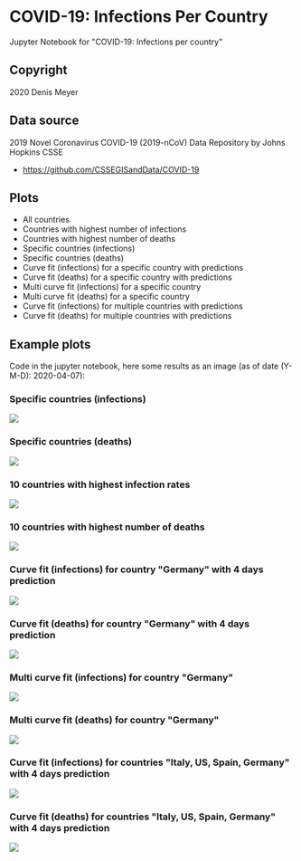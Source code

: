 # COVID-19: Infections Per Country

Jupyter Notebook for "COVID-19: Infections per country"


## Copyright

2020 Denis Meyer


## Data source

2019 Novel Coronavirus COVID-19 (2019-nCoV) Data Repository by Johns Hopkins CSSE

* https://github.com/CSSEGISandData/COVID-19


## Plots

* All countries
* Countries with highest number of infections
* Countries with highest number of deaths
* Specific countries (infections)
* Specific countries (deaths)
* Curve fit (infections) for a specific country with predictions
* Curve fit (deaths) for a specific country with predictions
* Multi curve fit (infections) for a specific country
* Multi curve fit (deaths) for a specific country
* Curve fit (infections) for multiple countries with predictions
* Curve fit (deaths) for multiple countries with predictions


## Example plots

Code in the jupyter notebook, here some results as an image (as of date (Y-M-D): 2020-04-07):

### Specific countries (infections)

![](images/2020-04-07/Specific-Countries-Infections-Germany-Spain-Iran-US-France-Korea-South-Switzerland-UnitedKingdom.png?raw=true)

### Specific countries (deaths)

![](images/2020-04-07/Specific-Countries-Deaths-Germany-Spain-Iran-US-France-Korea-South-Switzerland-UnitedKingdom.png?raw=true)

### 10 countries with highest infection rates

![](images/2020-04-07/10-Countries-With-Highest-Number-Of-Infections.png?raw=true)

### 10 countries with highest number of deaths

![](images/2020-04-07/10-Countries-With-Highest-Number-Of-Deaths.png?raw=true)

### Curve fit (infections) for country "Germany" with 4 days prediction

![](images/2020-04-07/Curve-Fit-Infections-Germany.png?raw=true)

### Curve fit (deaths) for country "Germany" with 4 days prediction

![](images/2020-04-07/Curve-Fit-Deaths-Germany.png?raw=true)

### Multi curve fit (infections) for country "Germany"

![](images/2020-04-07/Multi-Curve-Fit-Infections-Germany.png?raw=true)

### Multi curve fit (deaths) for country "Germany"

![](images/2020-04-07/Multi-Curve-Fit-Deaths-Germany.png?raw=true)

### Curve fit (infections) for countries "Italy, US, Spain, Germany" with 4 days prediction

![](images/2020-04-07/Curve-Fit-Infections-Italy-US-Spain-Germany.png?raw=true)

### Curve fit (deaths) for countries "Italy, US, Spain, Germany" with 4 days prediction

![](images/2020-04-07/Curve-Fit-Deaths-Italy-US-Spain-Germany.png?raw=true)
